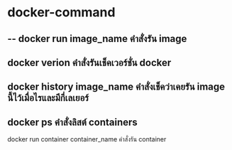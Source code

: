 # docker-command
--
docker run image_name
คำสั่งรัน image
--
docker verion
คำสั่งรันเช็คเวอร์ชั่น docker
--
docker history image_name
คำสั่งเช็คว่าเคยรัน image นี้ไว้เมื่อไรและมีกี่เลเยอร์
--
docker ps
คำสั่งลิสต์ containers 
--
docker run container container_name
คำสั่งรัน container


